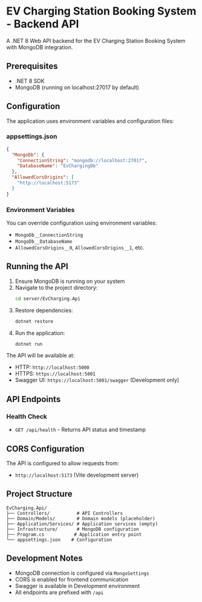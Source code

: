 # EV Charging Station Booking System - Backend API

A .NET 8 Web API backend for the EV Charging Station Booking System with MongoDB integration.

## Prerequisites

- .NET 8 SDK
- MongoDB (running on localhost:27017 by default)

## Configuration

The application uses environment variables and configuration files:

### appsettings.json
```json
{
  "MongoDb": {
    "ConnectionString": "mongodb://localhost:27017",
    "DatabaseName": "EvChargingDb"
  },
  "AllowedCorsOrigins": [
    "http://localhost:5173"
  ]
}
```

### Environment Variables
You can override configuration using environment variables:
- `MongoDb__ConnectionString`
- `MongoDb__DatabaseName`
- `AllowedCorsOrigins__0`, `AllowedCorsOrigins__1`, etc.

## Running the API

1. Ensure MongoDB is running on your system
2. Navigate to the project directory:
   ```bash
   cd server/EvCharging.Api
   ```
3. Restore dependencies:
   ```bash
   dotnet restore
   ```
4. Run the application:
   ```bash
   dotnet run
   ```

The API will be available at:
- HTTP: `http://localhost:5000`
- HTTPS: `https://localhost:5001`
- Swagger UI: `https://localhost:5001/swagger` (Development only)

## API Endpoints

### Health Check
- `GET /api/health` - Returns API status and timestamp

## CORS Configuration

The API is configured to allow requests from:
- `http://localhost:5173` (Vite development server)

## Project Structure

```
EvCharging.Api/
├── Controllers/          # API Controllers
├── Domain/Models/        # Domain models (placeholder)
├── Application/Services/ # Application services (empty)
├── Infrastructure/       # MongoDB configuration
├── Program.cs           # Application entry point
└── appsettings.json    # Configuration
```

## Development Notes

- MongoDB connection is configured via `MongoSettings`
- CORS is enabled for frontend communication
- Swagger is available in Development environment
- All endpoints are prefixed with `/api`


